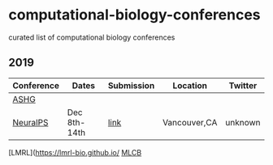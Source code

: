 # computational-biology-conferences
curated list of computational biology conferences

## 2019

Conference | Dates | Submission | Location | Twitter
-----------|-------|------------|----------|---------
[ASHG]() | | 
[NeuralPS](https://nips.cc) | Dec 8th-14th | [link]() | Vancouver,CA | unknown
[LMRL](https://lmrl-bio.github.io/
[MLCB](https://mlcb.github.io/)
